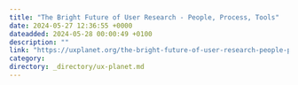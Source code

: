 ```yaml
---
title: "The Bright Future of User Research - People, Process, Tools"
date: 2024-05-27 12:36:55 +0000
dateadded: 2024-05-28 00:00:49 +0100
description: ""
link: "https://uxplanet.org/the-bright-future-of-user-research-people-process-tools-2397c452dc90?source=rss----819cc2aaeee0---4"
category:
directory: _directory/ux-planet.md
---
```


